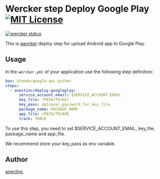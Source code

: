 Wercker step Deploy Google Play [![MIT License](http://img.shields.io/badge/license-MIT-blue.svg?style=flat)](https://github.com/kagweb/wercker-step-deploy-googleplay/blob/master/LICENCE)
====

[![wercker status](https://app.wercker.com/status/e1c4b63dddce4ac791cb4c7bc9c1584b/m "wercker status")](https://app.wercker.com/project/bykey/e1c4b63dddce4ac791cb4c7bc9c1584b)

This is [wercker](http://wercker.com/) deploy step for upload Android app to Google Play.

## Usage

In the `wercker.yml` of your application use the following step definition:

```yaml
box: atende/google-api-python
steps:
  - anectinc/deploy-googleplay:
      service_account_email: $SERVICE_ACCOUNT_EMAIL
      key_file: /PATH/TO/KEY
      key_pass: optional_password_for_key_file
      package_name: PACKAGE_NAME
      app_file: /PATH/TO/APK
      track: TRACK
```

To use this step, you need to set $SERVICE_ACCOUNT_EMAIL, key_file, package_name and app_file.

We recommend store your key_pass as env variable.

## Author

[anectinc](https://github.com/anectinc)
